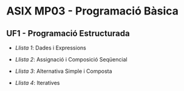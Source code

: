 # ASIX MP03 - Programació Bàsica
## UF1 - Programació Estructurada

* *Llista 1*: Dades i Expressions

* *Llista 2*: Assignació i Composició Seqüencial

* *Llista 3*: Alternativa Simple i Composta

* *Llista 4*: Iteratives
